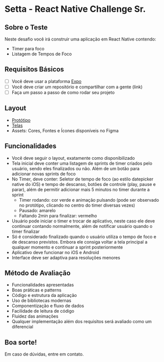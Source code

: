 # Setta - React Native Challenge Sr.

## Sobre o Teste

Neste desafio você irá construir uma aplicação em React Native contendo:

- Timer para foco
- Listagem de Tempos de Foco

## Requisitos Básicos

- [ ]  Você deve usar a plataforma [Expo](https://expo.io/)
- [ ]  Você deve criar um repositório e compartilhar com a gente (link)
- [ ]  Faça um passo a passo de como rodar seu projeto

## Layout

- [Protótipo](https://www.figma.com/proto/oJy40OvjXjOQIY1tpht7BR/Timer?node-id=2%3A70&viewport=863%2C366%2C0.6433693766593933&scaling=scale-down)
- [Telas](https://www.figma.com/file/oJy40OvjXjOQIY1tpht7BR/Timer?node-id=0%3A1)
- Assets: Cores, Fontes e Ícones disponíveis no Figma

## Funcionalidades

- Você deve seguir o layout, exatamente como disponibilizado
- Tela inicial deve conter uma listagem de sprints de timer criados pelo usuário, sendo eles finalizados ou não. Além de um botão para adicionar novas sprints de foco
- No Timer, deve conter: Seletor de tempo de foco (ao estilo datepicker native do iOS) e tempo de  descanso, botões de controle (play, pause e parar), além de permitir adicionar mais 5 minutos no timer durante a sprint
    - Timer rodando: cor verde e animação pulsando (pode ser observado no protótipo, clicando no centro do timer diversas vezes)
    - Pausado: amarelo
    - Faltando 2min para finalizar: vermelho
- Usuário pode iniciar o timer e trocar de aplicativo, neste caso ele deve continuar contando normalmente, além de notificar usuário quando o timer finalizar
- Só é considerado finalizado quando o usuário utiliza o tempo de foco e de descanso previstos. Embora ele consiga voltar a tela principal a qualquer momento e continuar a sprint posteriormente
- Aplicativo deve funcionar no iOS e Android
- Interface deve ser adaptiva para resoluções menores

## Método de Avaliação

- Funcionalidades apresentadas
- Boas práticas e patterns
- Código e estrutura da aplicação
- Uso de bibliotecas modernas
- Componentização e fluxo de dados
- Facilidade de leitura de código
- Fluidez das animações
- Qualquer implementação além dos requisitos será avaliado como um diferencial

## Boa sorte!

Em caso de dúvidas, entre em contato.
